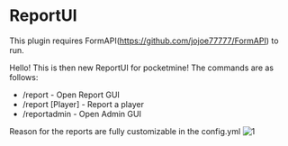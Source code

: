 # ReportUI
This plugin requires FormAPI(https://github.com/jojoe77777/FormAPI) to run.

Hello!
This is then new ReportUI for pocketmine!
The commands are as follows:
- /report - Open Report GUI
- /report [Player] - Report a player
- /reportadmin - Open Admin GUI

Reason for the reports are fully customizable in the config.yml
![1](https://raw.githubusercontent.com/Taylcd/ReportUI/master/screenshots/1.png)
